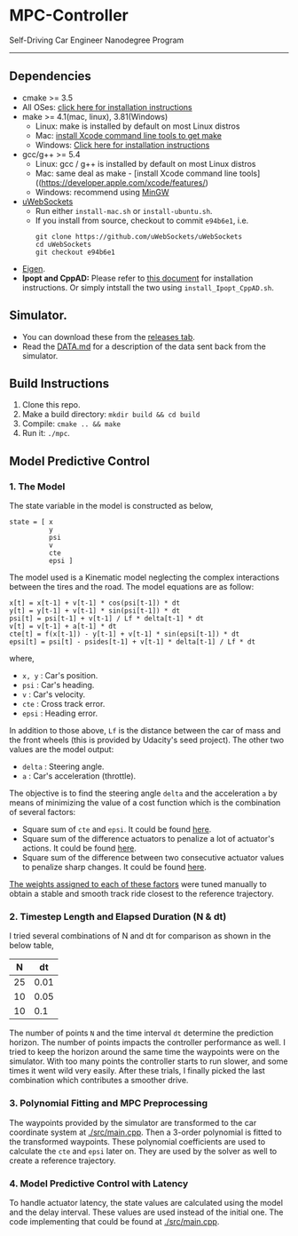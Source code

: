 # MPC-Controller

Self-Driving Car Engineer Nanodegree Program

---

## Dependencies

* cmake >= 3.5
 * All OSes: [click here for installation instructions](https://cmake.org/install/)
* make >= 4.1(mac, linux), 3.81(Windows)
  * Linux: make is installed by default on most Linux distros
  * Mac: [install Xcode command line tools to get make](https://developer.apple.com/xcode/features/)
  * Windows: [Click here for installation instructions](http://gnuwin32.sourceforge.net/packages/make.htm)
* gcc/g++ >= 5.4
  * Linux: gcc / g++ is installed by default on most Linux distros
  * Mac: same deal as make - [install Xcode command line tools]((https://developer.apple.com/xcode/features/)
  * Windows: recommend using [MinGW](http://www.mingw.org/)
* [uWebSockets](https://github.com/uWebSockets/uWebSockets)
  * Run either `install-mac.sh` or `install-ubuntu.sh`.
  * If you install from source, checkout to commit `e94b6e1`, i.e.
    ```
    git clone https://github.com/uWebSockets/uWebSockets
    cd uWebSockets
    git checkout e94b6e1
    ```
* [Eigen](http://eigen.tuxfamily.org/index.php?title=Main_Page).
* **Ipopt and CppAD:** Please refer to [this document](./install_Ipopt_CppAD.md) for installation instructions. Or simply intstall the two using `install_Ipopt_CppAD.sh`.

## Simulator.

* You can download these from the [releases tab](https://github.com/udacity/self-driving-car-sim/releases).
* Read the [DATA.md](./doc/DATA.md) for a description of the data sent back from the simulator.

## Build Instructions

1. Clone this repo.
2. Make a build directory: `mkdir build && cd build`
3. Compile: `cmake .. && make`
4. Run it: `./mpc`.

## Model Predictive Control

### 1. The Model

The state variable in the model is constructed as below,

```
state = [ x
          y
          psi
          v
          cte
          epsi ]
```

The model used is a Kinematic model neglecting the complex interactions between the tires and the road. The model equations are as follow:

```
x[t] = x[t-1] + v[t-1] * cos(psi[t-1]) * dt
y[t] = y[t-1] + v[t-1] * sin(psi[t-1]) * dt
psi[t] = psi[t-1] + v[t-1] / Lf * delta[t-1] * dt
v[t] = v[t-1] + a[t-1] * dt
cte[t] = f(x[t-1]) - y[t-1] + v[t-1] * sin(epsi[t-1]) * dt
epsi[t] = psi[t] - psides[t-1] + v[t-1] * delta[t-1] / Lf * dt
```

where,

- `x, y` : Car's position.
- `psi` : Car's heading.
- `v` : Car's velocity.
- `cte` : Cross track error.
- `epsi` : Heading error.

In addition to those above, `Lf` is the distance between the car of mass and the front wheels (this is provided by Udacity's seed project). The other two values are the model output:

- `delta` : Steering angle.
- `a` : Car's acceleration (throttle).

The objective is to find the steering angle `delta` and the acceleration `a` by means of minimizing the value of a cost function which is the combination of several factors:

- Square sum of `cte` and `epsi`. It could be found [here](./src/mpc.cpp#L50).
- Square sum of the difference actuators to penalize a lot of actuator's actions. It could be found [here](./src/mpc.cpp#L55).
- Square sum of the difference between two consecutive actuator values to penalize sharp changes. It could be found [here](./src/mpc.cpp#L63).

[The weights assigned to each of these factors](./src/mpc.cpp#L40) were tuned manually to obtain a stable and smooth track ride closest to the reference trajectory.

### 2. Timestep Length and Elapsed Duration (N & dt)

I tried several combinations of N and dt for comparison as shown in the below table,

|   N     |   dt     |
| ------- | -------- |
|    25   |   0.01   |
|    10   |   0.05   |
|    10   |   0.1    |

The number of points `N` and the time interval `dt` determine the prediction horizon. The number of points impacts the controller performance as well. I tried to keep the horizon around the same time the waypoints were on the simulator. With too many points the controller starts to run slower, and some times it went wild very easily. After these trials, I finally picked the last combination which contributes a smoother drive.

### 3. Polynomial Fitting and MPC Preprocessing

The waypoints provided by the simulator are transformed to the car coordinate system at [./src/main.cpp](./src/main.cpp#L122). Then a 3-order polynomial is fitted to the transformed waypoints. These polynomial coefficients are used to calculate the `cte` and `epsi` later on. They are used by the solver as well to create a reference trajectory.

### 4. Model Predictive Control with Latency

To handle actuator latency, the state values are calculated using the model and the delay interval. These values are used instead of the initial one. The code implementing that could be found at [./src/main.cpp](./src/main.cpp#L147).
